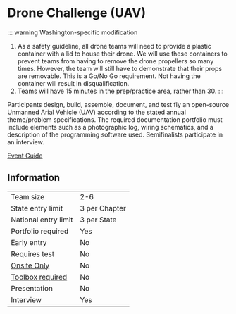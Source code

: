 # Drone Challenge (UAV)

::: warning Washington-specific modification

1. As a safety guideline, all drone teams will need to provide a plastic container with a lid to house their drone. We will use these containers to prevent teams from having to remove the drone propellers so many times. However, the team will still have to demonstrate that their props are removable. This is a Go/No Go requirement. Not having the container will result in disqualification.
2. Teams will have 15 minutes in the prep/practice area, rather than 30.
   :::

Participants design, build, assemble, document, and test fly
an open-source Unmanned Arial Vehicle (UAV) according to
the stated annual theme/problem specifications. The required
documentation portfolio must include elements such as a
photographic log, wiring schematics, and a description of the
programming software used. Semifinalists participate in an
interview.

[Event Guide](https://lwsd.sharepoint.com/:b:/r/sites/GR-JHS-TechnologyStudentAssociation-SCA/Shared%20Documents/23-24/Competition/Event%20Guides/HS%20-%20Drone%20Challenge.pdf)

## Information

|                             |               |
| --------------------------- | ------------- |
| Team size                   | 2-6           |
| State entry limit           | 3 per Chapter |
| National entry limit        | 3 per State   |
| Portfolio required          | Yes           |
| Early entry                 | No            |
| Requires test               | No            |
| [Onsite Only](/#terms)      | No            |
| [Toolbox required](/#terms) | No            |
| Presentation                | No            |
| Interview                   | Yes           |
